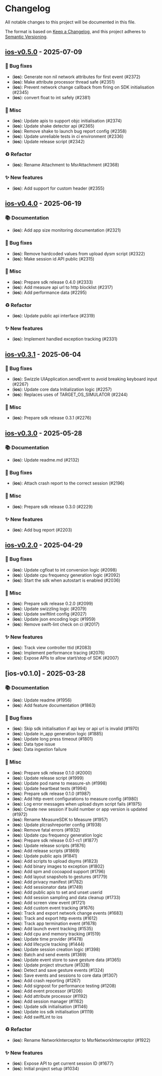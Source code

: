 # Changelog

All notable changes to this project will be documented in this file.

The format is based on [Keep a Changelog](https://keepachangelog.com/en/1.0.0/),
and this project adheres to [Semantic Versioning](https://semver.org/spec/v2.0.0.html).

## [ios-v0.5.0] - 2025-07-09

### :bug: Bug fixes


- (**ios**): Generate non nil network attributes for first event (#2372)
- (**ios**): Make attribute processor thread safe (#2351)
- (**ios**): Prevent network change callback from firing on SDK initialisation (#2345)
- (**ios**): convert float to int safely (#2381)

### :hammer: Misc


- (**ios**): Update apis to support objc initialisation (#2374)
- (**ios**): Update shake detector api (#2365)
- (**ios**): Remove shake to launch bug report config (#2358)
- (**ios**): Update unreliable tests in ci environment (#2336)
- (**ios**): Update release script (#2342)

### :recycle: Refactor


- (**ios**): Rename Attachment to MsrAttachment (#2368)

### :sparkles: New features


- (**ios**): Add support for custom header (#2355)

## [ios-v0.4.0] - 2025-06-19

### :books: Documentation


- (**ios**): Add app size monitoring documentation (#2321)

### :bug: Bug fixes


- (**ios**): Remove hardcoded values from upload dysm script (#2322)
- (**ios**): Make session id API public (#2315)

### :hammer: Misc


- (**ios**): Prepare sdk release 0.4.0 (#2333)
- (**ios**): Add measure api url to http blocklist (#2317)
- (**ios**): Add performance data (#2295)

### :recycle: Refactor


- (**ios**): Update public api interface (#2319)

### :sparkles: New features


- (**ios**): Implement handled exception tracking (#2331)

## [ios-v0.3.1] - 2025-06-04

### :bug: Bug fixes


- (**ios**): Swizzle UIApplication.sendEvent to avoid breaking keyboard input (#2267)
- (**ios**): Update core data Initialization logic (#2257)
- (**ios**): Replaces uses of TARGET_OS_SIMULATOR (#2244)

### :hammer: Misc


- (**ios**): Prepare sdk release 0.3.1 (#2276)

## [ios-v0.3.0] - 2025-05-28

### :books: Documentation


- (**ios**): Update readme.md (#2132)

### :bug: Bug fixes


- (**ios**): Attach crash report to the correct session (#2196)

### :hammer: Misc


- (**ios**): Prepare sdk release 0.3.0 (#2229)

### :sparkles: New features


- (**ios**): Add bug report (#2203)

## [ios-v0.2.0] - 2025-04-29

### :bug: Bug fixes


- (**ios**): Update cgfloat to int conversion logic (#2098)
- (**ios**): Update cpu frequency generation logic (#2092)
- (**ios**): Start the sdk when autostart is enabled (#2036)

### :hammer: Misc


- (**ios**): Prepare sdk release 0.2.0 (#2099)
- (**ios**): Update swizzling logic (#2079)
- (**ios**): Update swiftlint config (#2027)
- (**ios**): Update json encoding logic (#1959)
- (**ios**): Remove swift-lint check on ci (#2017)

### :sparkles: New features


- (**ios**): Track view controller ttid (#2083)
- (**ios**): Implement performance tracing (#2076)
- (**ios**): Expose APIs to allow start/stop of SDK (#2007)

## [ios-v0.1.0] - 2025-03-28

### :books: Documentation


- (**ios**): Update readme (#1956)
- (**ios**): Add feature documentation (#1863)

### :bug: Bug fixes


- (**ios**): Skip sdk initialisation if api key or api url is invalid (#1970)
- (**ios**): Update in_app generation logic (#1885)
- (**ios**): Update long press timeout (#1801)
- (**ios**): Data type issue
- (**ios**): Data ingestion failure

### :hammer: Misc


- (**ios**): Prepare sdk release 0.1.0 (#2000)
- (**ios**): Update release script (#1999)
- (**ios**): Update pod name to measure-sh (#1998)
- (**ios**): Update heartbeat tests (#1994)
- (**ios**): Prepare sdk release 0.1.0 (#1987)
- (**ios**): Add http event configurations to measure config (#1980)
- (**ios**): Log error messages when upload dsym script fails (#1975)
- (**ios**): Create new session if build number or app version is updated (#1972)
- (**ios**): Rename MeasureSDK to Measure (#1957)
- (**ios**): Update plcrashreporter config (#1938)
- (**ios**): Remove fatal errors (#1932)
- (**ios**): Update cpu frequency generation logic
- (**ios**): Prepare sdk release 0.0.1-rc1 (#1877)
- (**ios**): Update release scripts (#1876)
- (**ios**): Add release scripts (#1869)
- (**ios**): Update public apis (#1841)
- (**ios**): Add scripts to upload dsyms (#1823)
- (**ios**): Add binary images to exception (#1802)
- (**ios**): Add spm and cocoapod support (#1796)
- (**ios**): Add layout snapshots to gestures (#1779)
- (**ios**): Add privacy manifest (#1782)
- (**ios**): Add sessionator data (#1749)
- (**ios**): Add public apis to set and unset userid
- (**ios**): Add session sampling and data cleanup (#1733)
- (**ios**): Add screen view event (#1721)
- (**ios**): Add custom event tracking (#1676)
- (**ios**): Track and export network change events (#1683)
- (**ios**): Track and export http events (#1612)
- (**ios**): Track app termination event (#1678)
- (**ios**): Add launch event tracking (#1535)
- (**ios**): Add cpu and memory tracking (#1519)
- (**ios**): Update time provider (#1478)
- (**ios**): Add lifecycle tracking (#1444)
- (**ios**): Update session creation logic (#1398)
- (**ios**): Batch and send events (#1369)
- (**ios**): Update event store to save gesture data (#1365)
- (**ios**): Update project structure (#1328)
- (**ios**): Detect and save gesture events (#1324)
- (**ios**): Save events and sessions to core data (#1307)
- (**ios**): Add crash reporting (#1267)
- (**ios**): Add signpost for performance testing (#1208)
- (**ios**): Add event processor (#1206)
- (**ios**): Add attribute processor (#1192)
- (**ios**): Add session manager (#1162)
- (**ios**): Update sdk initialisation (#1146)
- (**ios**): Update ios sdk initialisation (#1119)
- (**ios**): Add swiftLint to ios

### :recycle: Refactor


- (**ios**): Rename NetworkInterceptor to MsrNetworkInterceptor (#1922)

### :sparkles: New features


- (**ios**): Expose API to get current session ID (#1677)
- (**ios**): Initial project setup  (#1034)

[ios-v0.5.0]: https://github.com///compare/ios-v0.4.0..ios-v0.5.0
[ios-v0.4.0]: https://github.com///compare/ios-v0.3.1..ios-v0.4.0
[ios-v0.3.1]: https://github.com///compare/ios-v0.3.0..ios-v0.3.1
[ios-v0.3.0]: https://github.com///compare/ios-v0.2.0..ios-v0.3.0
[ios-v0.2.0]: https://github.com///compare/ios-v0.1.0..ios-v0.2.0

